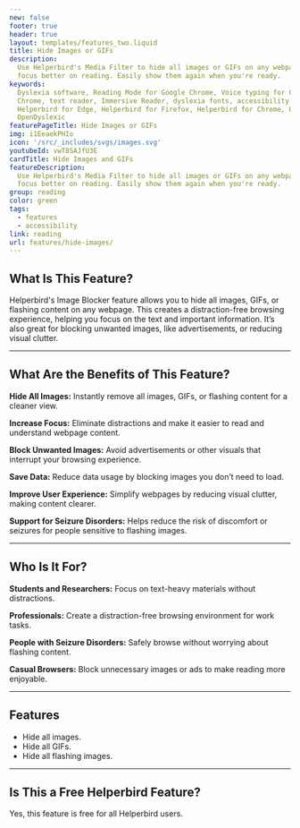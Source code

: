```yaml
---
new: false
footer: true
header: true
layout: templates/features_two.liquid
title: Hide Images or GIFs
description:
  Use Helperbird's Media Filter to hide all images or GIFs on any webpage. Reduce distractions and
  focus better on reading. Easily show them again when you're ready.
keywords:
  Dyslexia software, Reading Mode for Google Chrome, Voice typing for Chrome, Text to speech for
  Chrome, text reader, Immersive Reader, dyslexia fonts, accessibility software, dyslexia software,
  Helperbird for Edge, Helperbird for Firefox, Helperbird for Chrome, Opendyslexic for Chrome,
  OpenDyslexic
featurePageTitle: Hide Images or GIFs
img: i1EeaekPHIo
icon: '/src/_includes/svgs/images.svg'
youtubeId: vwT8SAJfU3E
cardTitle: Hide Images and GIFs
featureDescription:
  Use Helperbird's Media Filter to hide all images or GIFs on any webpage. Reduce distractions and
  focus better on reading. Easily show them again when you're ready.
group: reading
color: green
tags:
  - features
  - accessibility
link: reading
url: features/hide-images/
---
```


## What Is This Feature?

Helperbird's Image Blocker feature allows you to hide all images, GIFs, or flashing content on any webpage. This creates a distraction-free browsing experience, helping you focus on the text and important information. It’s also great for blocking unwanted images, like advertisements, or reducing visual clutter.

---

## What Are the Benefits of This Feature?


**Hide All Images:** Instantly remove all images, GIFs, or flashing content for a cleaner view.  

**Increase Focus:** Eliminate distractions and make it easier to read and understand webpage content.  

**Block Unwanted Images:** Avoid advertisements or other visuals that interrupt your browsing experience.  

**Save Data:** Reduce data usage by blocking images you don’t need to load.  

**Improve User Experience:** Simplify webpages by reducing visual clutter, making content clearer.  

**Support for Seizure Disorders:** Helps reduce the risk of discomfort or seizures for people sensitive to flashing images.  

---

## Who Is It For?


**Students and Researchers:** Focus on text-heavy materials without distractions.  

**Professionals:** Create a distraction-free browsing environment for work tasks.  

**People with Seizure Disorders:** Safely browse without worrying about flashing content.  

**Casual Browsers:** Block unnecessary images or ads to make reading more enjoyable.  

---

## Features

- Hide all images.  
- Hide all GIFs.  
- Hide all flashing images.  

---

## Is This a Free Helperbird Feature?

Yes, this feature is free for all Helperbird users.
